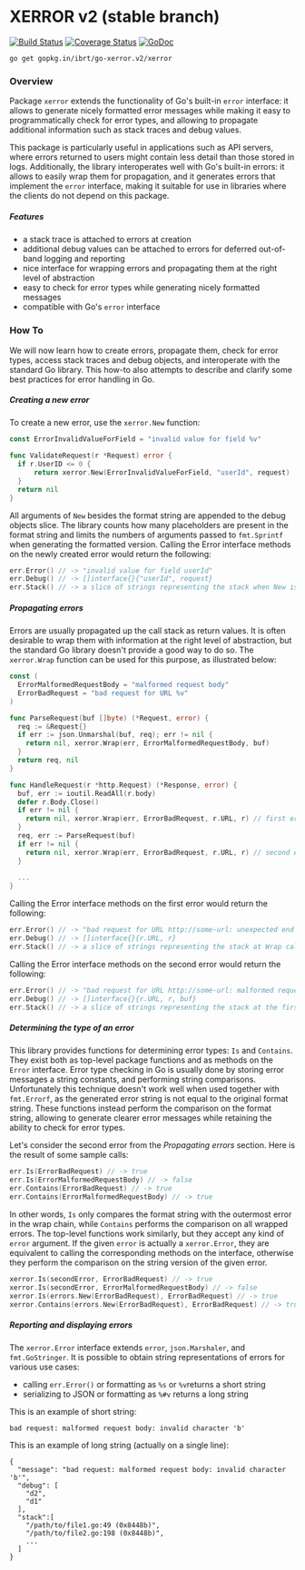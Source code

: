 # XERROR v2 (stable branch)

[![Build Status](https://api.travis-ci.org/ibrt/go-xerror.svg?branch=v2)](https://travis-ci.org/ibrt/go-xerror?branch=v2)
[![Coverage Status](https://coveralls.io/repos/github/ibrt/go-xerror/badge.svg?branch=v2)](https://coveralls.io/github/ibrt/go-xerror?branch=v2)
[![GoDoc](https://godoc.org/gopkg.in/ibrt/go-xerror.v2/xerror?status.svg)](https://godoc.org/gopkg.in/ibrt/go-xerror.v2/xerror)

```
go get gopkg.in/ibrt/go-xerror.v2/xerror
```

### Overview

Package `xerror` extends the functionality of Go's built-in `error` interface: it allows to generate nicely formatted error messages while making it easy to programmatically check for error types, and allowing to propagate additional information such as stack traces and debug values.

This package is particularly useful in applications such as API servers, where errors returned to users might contain less detail than those stored in logs. Additionally, the library interoperates well with Go's built-in errors: it allows to easily wrap them for propagation, and it generates errors that implement the `error` interface, making it suitable for use in libraries where the clients do not depend on this package.

##### Features

- a stack trace is attached to errors at creation
- additional debug values can be attached to errors for deferred out-of-band logging and reporting
- nice interface for wrapping errors and propagating them at the right level of abstraction
- easy to check for error types while generating nicely formatted messages
- compatible with Go's `error` interface

### How To

We will now learn how to create errors, propagate them, check for error types, access stack traces and debug objects, and interoperate with the standard Go library. This how-to also attempts to describe and clarify some best practices for error handling in Go.

##### Creating a new error

To create a new error, use the `xerror.New` function:

```go
const ErrorInvalidValueForField = "invalid value for field %v"

func ValidateRequest(r *Request) error {
  if r.UserID <= 0 {
      return xerror.New(ErrorInvalidValueForField, "userId", request)
  }
  return nil
}
```

All arguments of `New` besides the format string are appended to the debug objects slice. The library counts how many placeholders are present in the format string and limits the numbers of arguments passed to `fmt.Sprintf` when generating the formatted version. Calling the Error interface methods on the newly created error would return the following:

```go
err.Error() // -> "invalid value for field userId"
err.Debug() // -> []interface{}{"userId", request}
err.Stack() // -> a slice of strings representing the stack when New is called
```

##### Propagating errors

Errors are usually propagated up the call stack as return values. It is often desirable to wrap them with information at the right level of abstraction, but the standard Go library doesn't provide a good way to do so. The `xerror.Wrap` function can be used for this purpose, as illustrated below:

```go
const (
  ErrorMalformedRequestBody = "malformed request body"
  ErrorBadRequest = "bad request for URL %v"
)

func ParseRequest(buf []byte) (*Request, error) {
  req := &Request{}
  if err := json.Unmarshal(buf, req); err != nil {
    return nil, xerror.Wrap(err, ErrorMalformedRequestBody, buf)
  }
  return req, nil
}

func HandleRequest(r *http.Request) (*Response, error) {
  buf, err := ioutil.ReadAll(r.body)
  defer r.Body.Close()
  if err != nil {
    return nil, xerror.Wrap(err, ErrorBadRequest, r.URL, r) // first error
  }
  req, err := ParseRequest(buf)
  if err != nil {
    return nil, xerror.Wrap(err, ErrorBadRequest, r.URL, r) // second error
  }
  
  ...
}
```

Calling the Error interface methods on the first error would return the following:

```go
err.Error() // -> "bad request for URL http://some-url: unexpected end of file"
err.Debug() // -> []interface{}{r.URL, r}
err.Stack() // -> a slice of strings representing the stack at Wrap call
```

Calling the Error interface methods on the second error would return the following:

```go
err.Error() // -> "bad request for URL http://some-url: malformed request body: invalid character 'b'"
err.Debug() // -> []interface{}{r.URL, r, buf}
err.Stack() // -> a slice of strings representing the stack at the first Wrap call
```

##### Determining the type of an error

This library provides functions for determining error types: `Is` and `Contains`. They exist both as top-level package functions and as methods on the `Error` interface. Error type checking in Go is usually done by storing error messages a string constants, and performing string comparisons. Unfortunately this technique doesn't work well when used together with `fmt.Errorf`, as the generated error string is not equal to the original format string. These functions instead perform the comparison on the format string, allowing to generate clearer error messages while retaining the ability to check for error types.

Let's consider the second error from the _Propagating errors_ section. Here is the result of some sample calls:

```go
err.Is(ErrorBadRequest) // -> true
err.Is(ErrorMalformedRequestBody) // -> false
err.Contains(ErrorBadRequest) // -> true
err.Contains(ErrorMalformedRequestBody) // -> true
```

In other words, `Is` only compares the format string with the outermost error in the wrap chain, while `Contains` performs the comparison on all wrapped errors. The top-level functions work similarly, but they accept any kind of `error` argument. If the given `error` is actually a `xerror.Error`, they are equivalent to calling the corresponding methods on the interface, otherwise they perform the comparison on the string version of the given error.

```go
xerror.Is(secondError, ErrorBadRequest) // -> true
xerror.Is(secondError, ErrorMalformedRequestBody) // -> false
xerror.Is(errors.New(ErrorBadRequest), ErrorBadRequest) // -> true
xerror.Contains(errors.New(ErrorBadRequest), ErrorBadRequest) // -> true
```

##### Reporting and displaying errors

The `xerror.Error` interface extends `error`, `json.Marshaler`, and `fmt.GoStringer`. It is possible to obtain string representations of errors for various use cases:

- calling `err.Error()` or formatting as `%s` or `%v`returns a short string
- serializing to JSON or formatting as `%#v` returns a long string

This is an example of short string:

```
bad request: malformed request body: invalid character 'b'
```

This is an example of long string (actually on a single line):

```
{
  "message": "bad request: malformed request body: invalid character 'b'",
  "debug": [
    "d2",
    "d1"
  ],
  "stack":[
    "/path/to/file1.go:49 (0x8448b)",
    "/path/to/file2.go:198 (0x8448b)",
    ...
  ]
}
```
